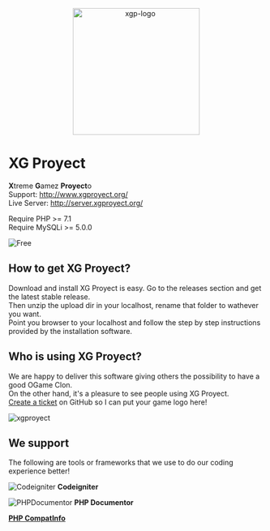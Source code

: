
<p align="center"
    <a href="http://www.xgproyect.org/" target="_blank">
        <img align="center" img src="https://xgproyect.org/wp-content/uploads/2019/10/xgp-new-logo-black.png" width="250px" title="XG Proyect" alt="xgp-logo">
    </a>
</p> 

XG Proyect
====

**X**treme **G**amez **Proyect**o  
Support: http://www.xgproyect.org/  
Live Server: http://server.xgproyect.org/  

Require PHP >= 7.1  
Require MySQLi >= 5.0.0  

![Free](http://www.gnu.org/graphics/agplv3-155x51.png)

## How to get XG Proyect?

Download and install XG Proyect is easy. Go to the releases section and get the latest stable release.  
Then unzip the upload dir in your localhost, rename that folder to wathever you want.  
Point you browser to your localhost and follow the step by step instructions provided by the installation software.

## Who is using XG Proyect?

We are happy to deliver this software giving others the possibility to have a good OGame Clon.  
On the other hand, it's a pleasure to see people using XG Proyect.  
<a href="https://github.com/XGProyect/XG-Proyect-v3.x.x/issues" target="_blank">Create a ticket</a> on GitHub so I can put your game logo here!  

![xgproyect](http://www.xgproyect.org/images/misc/xg-logo.png)

## We support

The following are tools or frameworks that we use to do our coding experience better!

![Codeigniter](http://codeigniter.com/assets/images/ci-logo.png) **Codeigniter**

![PHPDocumentor](https://www.phpdoc.org/bundles/phpdocumentorwebsite/images/logo-icon.png) **PHP Documentor**

[**PHP CompatInfo**](http://php5.laurent-laville.org/compatinfo/)
